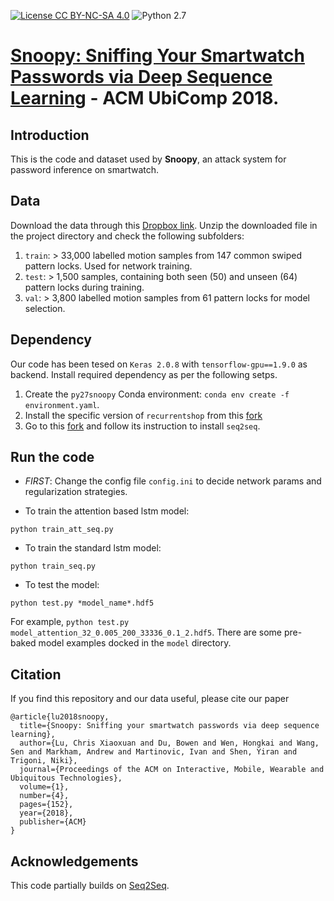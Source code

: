 [![License CC BY-NC-SA 4.0](https://img.shields.io/badge/license-CC4.0-blue.svg)](https://creativecommons.org/licenses/by-nc-sa/4.0/legalcode)
![Python 2.7](https://img.shields.io/badge/python-2.7-green.svg)

# [Snoopy: Sniffing Your Smartwatch Passwords via Deep Sequence Learning](https://christopherlu.github.io/files/papers/[UbiComp2018]Snoopy.pdf) - ACM UbiComp 2018.

## Introduction 

This is the code and dataset used by **Snoopy**, an attack system for password inference on smartwatch. 

## Data

Download the data through this [Dropbox link](https://www.dropbox.com/s/288hotqkig7e3w9/dataset.zip?dl=0). Unzip the downloaded file in the project directory and check the following subfolders: 

1. `train`: > 33,000 labelled motion samples from 147 common swiped pattern locks. Used for network training.
2. `test`: > 1,500 samples, containing both seen (50) and unseen (64) pattern locks during training.
3. `val`: > 3,800 labelled motion samples from 61 pattern locks for model selection.

## Dependency

Our code has been tesed on `Keras 2.0.8` with `tensorflow-gpu==1.9.0` as backend. Install required dependency as per the following setps.

1. Create the `py27snoopy` Conda environment: `conda env create -f environment.yaml`.
2. Install the specific version of `recurrentshop` from this [fork](https://github.com/ChristopherLu/recurrentshop_bak)
3. Go to this [fork](https://github.com/farizrahman4u/seq2seq) and follow its instruction to install `seq2seq`. 

## Run the code

- *FIRST*: Change the config file `config.ini` to decide network params and regularization strategies.

- To train the attention based lstm model:

```
python train_att_seq.py
```

- To train the standard lstm model:

```
python train_seq.py
```

- To test the model:

```
python test.py *model_name*.hdf5
```

For example, `python test.py model_attention_32_0.005_200_33336_0.1_2.hdf5`. There are some pre-baked model examples docked in the `model` directory.

## Citation

If you find this repository and our data useful, please cite our paper

```
@article{lu2018snoopy,
  title={Snoopy: Sniffing your smartwatch passwords via deep sequence learning},
  author={Lu, Chris Xiaoxuan and Du, Bowen and Wen, Hongkai and Wang, Sen and Markham, Andrew and Martinovic, Ivan and Shen, Yiran and Trigoni, Niki},
  journal={Proceedings of the ACM on Interactive, Mobile, Wearable and Ubiquitous Technologies},
  volume={1},
  number={4},
  pages={152},
  year={2018},
  publisher={ACM}
}
```

## Acknowledgements
This code partially builds on [Seq2Seq](https://github.com/farizrahman4u/seq2seq).
